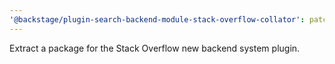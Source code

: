 ```yaml
---
'@backstage/plugin-search-backend-module-stack-overflow-collator': patch
---
```


Extract a package for the Stack Overflow new backend system plugin.
